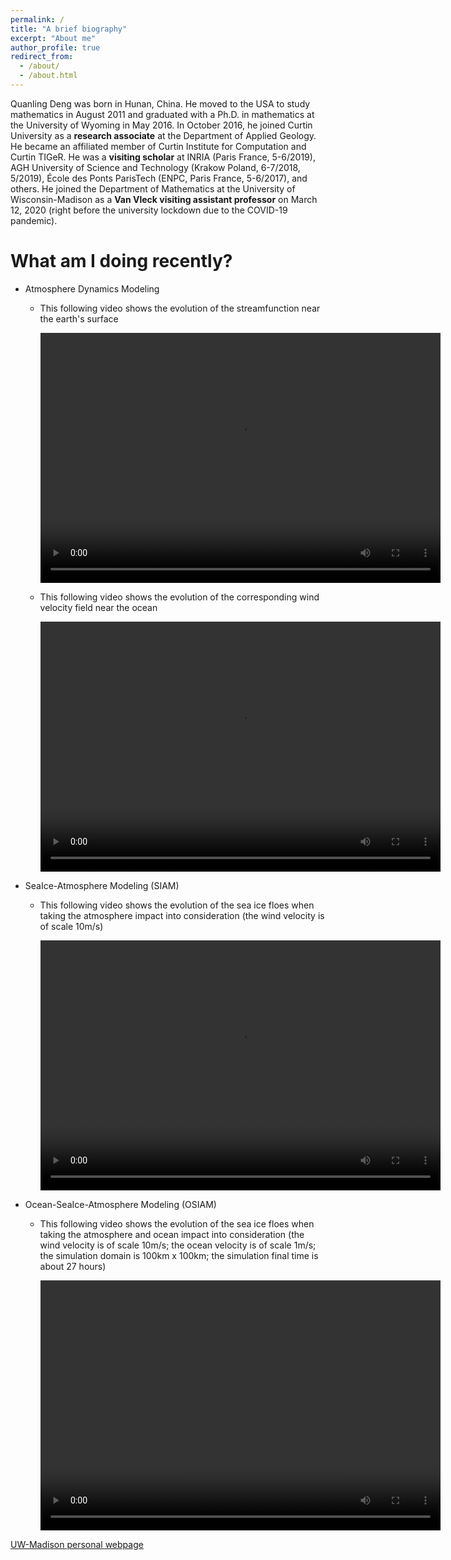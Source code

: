 ```yaml
---
permalink: /
title: "A brief biography"
excerpt: "About me"
author_profile: true
redirect_from: 
  - /about/
  - /about.html
---
```

Quanling Deng was born in Hunan, China. He moved to the USA to study mathematics in August 2011 and graduated with a Ph.D. in mathematics at the University of Wyoming in May 2016. In October 2016, he joined Curtin University as a **research associate** at the Department of Applied Geology. He became an affiliated member of Curtin Institute for Computation and Curtin TIGeR. He was a **visiting scholar** at INRIA (Paris France, 5-6/2019), AGH University of Science and Technology (Krakow Poland, 6-7/2018, 5/2019), École des Ponts ParisTech (ENPC, Paris France, 5-6/2017), and others. He joined the Department of Mathematics at the University of Wisconsin-Madison as a **Van Vleck visiting assistant professor**  on March 12, 2020 (right before the university lockdown due to the COVID-19 pandemic).


# What am I doing recently?

* Atmosphere Dynamics Modeling

  - This following video shows the evolution of the streamfunction near the earth's surface

    <video src="/files/0423psilow.mp4" width="640" height="400" controls preload></video>
  
  - This following video shows the evolution of the corresponding wind velocity field near the ocean

    <video src="/files/0423winds.mp4" width="640" height="400" controls preload></video>

* SeaIce-Atmosphere Modeling (SIAM)

  - This following video shows the evolution of the sea ice floes when taking the atmosphere impact into consideration (the wind velocity is of scale 10m/s)
 
    <video src="/files/0423siam.mp4" width="640" height="400" controls preload></video>
  
* Ocean-SeaIce-Atmosphere Modeling (OSIAM)

  - This following video shows the evolution of the sea ice floes when taking the atmosphere and ocean impact into consideration (the wind velocity is of scale 10m/s; the ocean velocity is of scale 1m/s; the simulation domain is 100km x 100km; the simulation final time is about 27 hours)
 
    <video src="/files/0423osiam.mp4" width="640" height="400" controls preload></video>
  

[UW-Madison personal webpage](https://www.math.wisc.edu/~qdeng37/)
